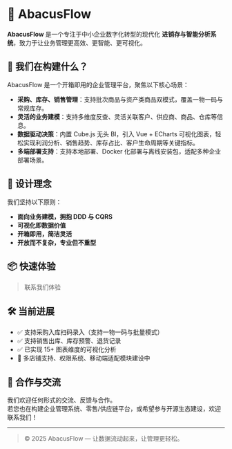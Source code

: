 # 🧮 AbacusFlow

**AbacusFlow** 是一个专注于中小企业数字化转型的现代化 **进销存与智能分析系统**，致力于让业务管理更高效、更智能、更可视化。

## 🚀 我们在构建什么？

AbacusFlow 是一个开箱即用的企业管理平台，聚焦以下核心场景：

- **采购、库存、销售管理**：支持批次商品与资产类商品双模式，覆盖一物一码与常规库存。
- **灵活的业务建模**：支持多维度反查、灵活关联客户、供应商、商品、仓库等信息。
- **数据驱动决策**：内置 Cube.js 无头 BI，引入 Vue + ECharts 可视化图表，轻松实现利润分析、销售趋势、库存占比、客户生命周期等关键指标。
- **多端部署支持**：支持本地部署、Docker 化部署与离线安装包，适配多种企业部署场景。

## 🧠 设计理念

我们坚持以下原则：

- **面向业务建模，拥抱 DDD 与 CQRS**
- **可视化即数据价值**
- **开箱即用，简洁灵活**
- **开放而不复杂，专业但不重型**

## 📦 快速体验

> 联系我们体验

## 🛠️ 当前进展

- ✅ 支持采购入库扫码录入（支持一物一码与批量模式）
- ✅ 支持销售出库、库存预警、退货记录
- ✅ 已实现 15+ 图表维度的可视化分析
- 🔄 多店铺支持、权限系统、移动端适配模块建设中

## 🤝 合作与交流

我们欢迎任何形式的交流、反馈与合作。  
若您也在构建企业管理系统、零售/供应链平台，或希望参与开源生态建设，欢迎联系我们！

---

> © 2025 AbacusFlow — 让数据流动起来，让管理更轻松。
